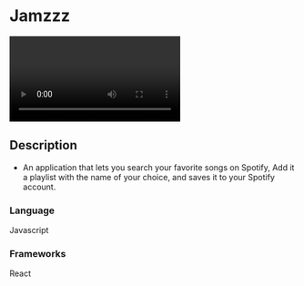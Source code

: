 # Jamzzz

![caption](Jamzzz.mp4)

## Description

* An application that lets you search your favorite songs on Spotify, Add it a playlist with the name of your choice, and saves it to your Spotify account.

### Language

Javascript

### Frameworks

React
